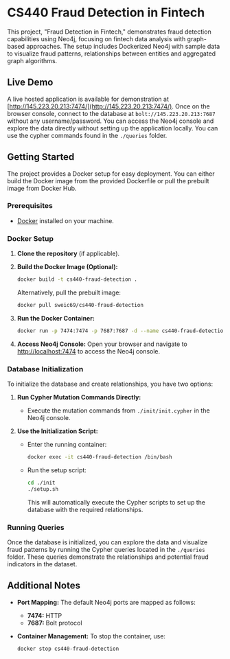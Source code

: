 # CS440 Fraud Detection in Fintech

This project, "Fraud Detection in Fintech," demonstrates fraud detection capabilities using Neo4j, focusing on fintech data analysis with graph-based approaches. The setup includes Dockerized Neo4j with sample data to visualize fraud patterns, relationships between entities and aggregated graph algorithms.

## Live Demo

A live hosted application is available for demonstration at [http://145.223.20.213:7474/](http://145.223.20.213:7474/). Once on the browser console, connect to the database at `bolt://145.223.20.213:7687` without any username/password. You can access the Neo4j console and explore the data directly without setting up the application locally. You can use the cypher commands found in the `./queries` folder.

## Getting Started

The project provides a Docker setup for easy deployment. You can either build the Docker image from the provided Dockerfile or pull the prebuilt image from Docker Hub.

### Prerequisites

- [Docker](https://www.docker.com/) installed on your machine.

### Docker Setup

1. **Clone the repository** (if applicable).
2. **Build the Docker Image (Optional):**

   ```bash
   docker build -t cs440-fraud-detection .
   ```

   Alternatively, pull the prebuilt image:

   ```bash
   docker pull sweic69/cs440-fraud-detection
   ```

3. **Run the Docker Container:**

   ```bash
   docker run -p 7474:7474 -p 7687:7687 -d --name cs440-fraud-detection cs440-fraud-detection
   ```

4. **Access Neo4j Console:**
   Open your browser and navigate to [http://localhost:7474](http://localhost:7474) to access the Neo4j console.

### Database Initialization

To initialize the database and create relationships, you have two options:

1. **Run Cypher Mutation Commands Directly:**

   - Execute the mutation commands from `./init/init.cypher` in the Neo4j console.

2. **Use the Initialization Script:**
   - Enter the running container:
     ```bash
     docker exec -it cs440-fraud-detection /bin/bash
     ```
   - Run the setup script:
     ```bash
     cd ./init
     ./setup.sh
     ```
     This will automatically execute the Cypher scripts to set up the database with the required relationships.

### Running Queries

Once the database is initialized, you can explore the data and visualize fraud patterns by running the Cypher queries located in the `./queries` folder. These queries demonstrate the relationships and potential fraud indicators in the dataset.

## Additional Notes

- **Port Mapping:** The default Neo4j ports are mapped as follows:

  - **7474:** HTTP
  - **7687:** Bolt protocol

- **Container Management:** To stop the container, use:
  ```bash
  docker stop cs440-fraud-detection
  ```
